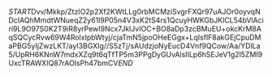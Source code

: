 $START$Dvv/Mkkp/ZtzIO2p2Xf2KWtLLg0rbMCMziSvgrFXQr97uAJOr0oyvqNDcIAQhMmdtWNueqZ2y61l9P05n4V3xK2tS4rs1QcuyHWKGbJKlCL54bVlAciri9L9O97S0K2T9iR8yrPewI9Ncx7JklJvIOC+BO8aDp3zcBMuEU+okcKrM8AqSQCycRvw69W4RolxIpbWtyj/cjaTmN5jpoOHeEGgx+LqIsflF8akGEjCpuDMaPBG5yIjZwzLKT/ayI3BGXIg//S5zTj/sAUdzjoNyEucD4Vnf9QCow/Aa/YDlLa5/UpRH6KNnW7mdxXZq9t6qTfTP5m3PPgDyGUvAlsIILp6hSEJeV1g2l5ZMI9UxcTRAWXIQ87rAOIsPh47bmCV$END$